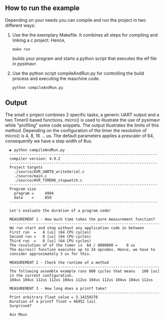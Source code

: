 How to run the example
------

Depending on your needs you can compile and run the project in two different
ways:
  1. Use the the exemplary Makefile. It combines all steps for compiling and
	   linking a c project. Hence,

		 make run

     builds your program and starts a python script that executes the elf file
		 in pysimavr.

  2. Use the python script compileAndRun.py for controlling the build process
	   and executing the maschine code.

		 python compileAndRun.py

Output
------

The small c project combines 2 specific tasks, a generic UART output
and a two Timer0 based functions.  micro() is used to illustrate
the use of pysimavr while "profiling" some code snippets. The output
illustrates the limits of this method. Depending on the configuration of the
timer the resolution of micro() is 4, 8, 16 ... us. The default parameters applies a
prescaler of 64, consequently we have a step width of 8us.

      ▶ python compileAndRun.py
      -------------------------------------------------------------------
      compiler version: 4.9.2
      -------------------------------------------------------------------
      Project targets
        ./source/AVR_UART0_writeSerial.c
        ./source/main.c
        ./source/AVR_TIMER0_stopwatch.c
      -------------------------------------------------------------------
      Program size
        program =     4994
        data    =     859
      -------------------------------------------------------------------

      Let's evaluate the duration of a program code!

      MEASUREMENT 1 - How much time takes the pure measurement function?
      --------------------------------------------------------------------
      We run start and stop without any application code in between
      First run  =   8 [us] (64 CPU cycles)
      Second run =   8 [us] (64 CPU cycles)
      Third run  =   8 [us] (64 CPU cycles)
      The resolution of of the timer is  64 / 8000000 =    8 us
      The micros() function executes up to 24 opcodes. Hence, we have to  
      consider approximately 3 us for this.

      MEASUREMENT 2 - Check the runtime of a method
      --------------------------------------------------------------------
      The following assemble example runs 800 cycles that means   100 [us]
      in the current configuration.
      104us 104us 112us 112us 104us 112us 104us 112us 104us 104us 112us

      MEASUREMENT 3 - How long does a printf take?
      --------------------------------------------------------------------
      Print arbitrary float value = 3.14159270
      Duration of a printf float = 46952 [us]
      Surprised?

      Aus Maus

